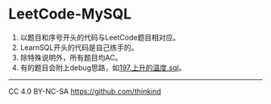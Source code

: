 # LeetCode-MySQL

1. 以题目和序号开头的代码与LeetCode题目相对应。
2. LearnSQL开头的代码是自己练手的。
3. 除特殊说明外，所有题目均AC。
4. 有的题目会附上debug思路，如[197.上升的温度.sql](https://github.com/thinkind/LeetCode-MySQL/blob/master/197.%E4%B8%8A%E5%8D%87%E7%9A%84%E6%B8%A9%E5%BA%A6.sql)。
---

CC 4.0 BY-NC-SA
https://github.com/thinkind
